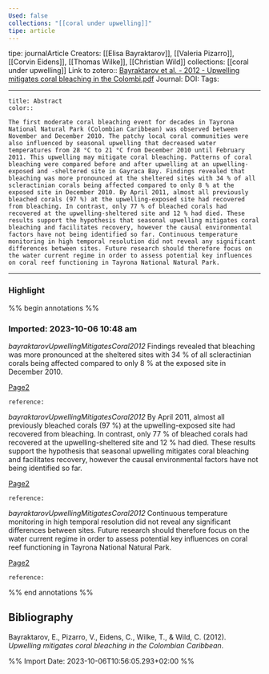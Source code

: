 ```yaml
---
Used: false
collections: "[[coral under upwelling]]"
tipe: article
---
```

tipe: journalArticle
Creators: [[Elisa Bayraktarov]], [[Valeria Pizarro]], [[Corvin Eidens]], [[Thomas Wilke]], [[Christian Wild]]
collections: [[coral under upwelling]]
Link to zotero:: [Bayraktarov et al. - 2012 - Upwelling mitigates coral bleaching in the Colombi.pdf](zotero://select/library/items/8RYLV6VL)
Journal: 
DOI: 
Tags: 

---
```ad-note
title: Abstract
color:: 

The first moderate coral bleaching event for decades in Tayrona National Natural Park (Colombian Caribbean) was observed between November and December 2010. The patchy local coral communities were also influenced by seasonal upwelling that decreased water temperatures from 28 °C to 21 °C from December 2010 until February 2011. This upwelling may mitigate coral bleaching. Patterns of coral bleaching were compared before and after upwelling at an upwelling-exposed and -sheltered site in Gayraca Bay. Findings revealed that bleaching was more pronounced at the sheltered sites with 34 % of all scleractinian corals being affected compared to only 8 % at the exposed site in December 2010. By April 2011, almost all previously bleached corals (97 %) at the upwelling-exposed site had recovered from bleaching. In contrast, only 77 % of bleached corals had recovered at the upwelling-sheltered site and 12 % had died. These results support the hypothesis that seasonal upwelling mitigates coral bleaching and facilitates recovery, however the causal environmental factors have not being identified so far. Continuous temperature monitoring in high temporal resolution did not reveal any significant differences between sites. Future research should therefore focus on the water current regime in order to assess potential key influences on coral reef functioning in Tayrona National Natural Park.

```

---
### Highlight

%% begin annotations %%



### Imported: 2023-10-06 10:48 am

*bayraktarovUpwellingMitigatesCoral2012*
	Findings revealed that bleaching was more pronounced at the sheltered sites with 34 % of all scleractinian corals being affected compared to only 8 % at the exposed site in December 2010. 
	
[Page2](zotero://open-pdf/library/items/8RYLV6VL?page=2&a=4ENVIM5R)
	
	
	
	reference:

*bayraktarovUpwellingMitigatesCoral2012*
	By April 2011, almost all previously bleached corals (97 %) at the upwelling-exposed site had recovered from bleaching. In contrast, only 77 % of bleached corals had recovered at the upwelling-sheltered site and 12 % had died. These results support the hypothesis that seasonal upwelling mitigates coral bleaching and facilitates recovery, however the causal environmental factors have not being identified so far. 
	
[Page2](zotero://open-pdf/library/items/8RYLV6VL?page=2&a=JGLYAMUD)
	
	
	
	reference:

*bayraktarovUpwellingMitigatesCoral2012*
	Continuous temperature monitoring in high temporal resolution did not reveal any significant differences between sites. Future research should therefore focus on the water current regime in order to assess potential key influences on coral reef functioning in Tayrona National Natural Park. 
	
[Page2](zotero://open-pdf/library/items/8RYLV6VL?page=2&a=ZFIAJRK7)
	
	
	
	reference:


%% end annotations %%

## Bibliography

Bayraktarov, E., Pizarro, V., Eidens, C., Wilke, T., & Wild, C. (2012). _Upwelling mitigates coral bleaching in the Colombian Caribbean_.

%% Import Date: 2023-10-06T10:56:05.293+02:00 %%

